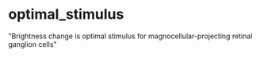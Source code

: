 # optimal_stimulus
"Brightness change is optimal stimulus for magnocellular-projecting retinal ganglion cells"
